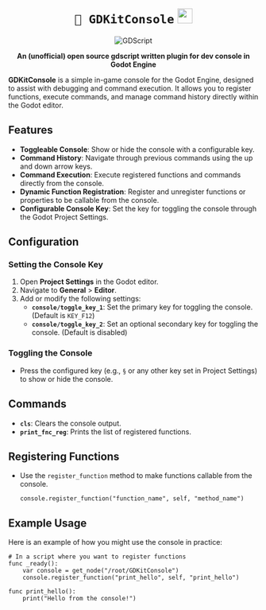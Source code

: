 <div align="center">

# `📔 GDKitConsole` <img src="https://raw.githubusercontent.com/aemmadi/aemmadi/master/wave.gif" width="30">

![GDScript](https://img.shields.io/badge/-godot-00599C?style=flat-square&logo=godot)

<b>An (unofficial) open source gdscript written plugin for dev console in Godot Engine</b>

</div>


**GDKitConsole** is a simple in-game console for the Godot Engine, designed to assist with debugging and command execution. It allows you to register functions, execute commands, and manage command history directly within the Godot editor.

## Features

- **Toggleable Console**: Show or hide the console with a configurable key.
- **Command History**: Navigate through previous commands using the up and down arrow keys.
- **Command Execution**: Execute registered functions and commands directly from the console.
- **Dynamic Function Registration**: Register and unregister functions or properties to be callable from the console.
- **Configurable Console Key**: Set the key for toggling the console through the Godot Project Settings.

## Configuration

### Setting the Console Key

1. Open **Project Settings** in the Godot editor.
2. Navigate to **General** > **Editor**.
3. Add or modify the following settings:
   - **`console/toggle_key_1`**: Set the primary key for toggling the console. (Default is `KEY_F12`)
   - **`console/toggle_key_2`**: Set an optional secondary key for toggling the console. (Default is disabled)

### Toggling the Console

- Press the configured key (e.g., `§` or any other key set in Project Settings) to show or hide the console.

## Commands

- **`cls`**: Clears the console output.
- **`print_fnc_reg`**: Prints the list of registered functions.

## Registering Functions

- Use the `register_function` method to make functions callable from the console.

	```gdscript
	console.register_function("function_name", self, "method_name")
	```

## Example Usage

Here is an example of how you might use the console in practice:

```gdscript
# In a script where you want to register functions
func _ready():
	var console = get_node("/root/GDKitConsole")
	console.register_function("print_hello", self, "print_hello")
	
func print_hello():
	print("Hello from the console!")
